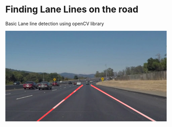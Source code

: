 [image1]: ./test_images_output/solidWhiteCurve.jpg "final output"
# Finding Lane Lines on the road 
Basic Lane line detection using openCV library

![alt text][image1]
